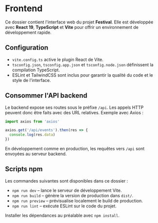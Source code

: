 # Frontend

Ce dossier contient l'interface web du projet **Festival**. Elle est développée
avec **React 19**, **TypeScript** et **Vite** pour offrir un environnement de
développement rapide.

## Configuration

- `vite.config.ts` active le plugin React de Vite.
- `tsconfig.json`, `tsconfig.app.json` et `tsconfig.node.json` définissent la
  compilation TypeScript.
- ESLint et TailwindCSS sont inclus pour garantir la qualité du code et le
  style de l'interface.

## Consommer l'API backend

Le backend expose ses routes sous le préfixe `/api`. Les appels HTTP peuvent
donc être faits avec des URL relatives. Exemple avec Axios :

```ts
import axios from 'axios'

axios.get('/api/events').then(res => {
  console.log(res.data)
})
```

En développement comme en production, les requêtes vers `/api` sont envoyées
au serveur backend.

## Scripts npm

Les commandes suivantes sont disponibles dans ce dossier :

- `npm run dev` – lance le serveur de développement Vite.
- `npm run build` – génère la version de production dans `dist/`.
- `npm run preview` – prévisualise localement le build de production.
- `npm run lint` – exécute ESLint sur le code du projet.

Installer les dépendances au préalable avec `npm install`.

